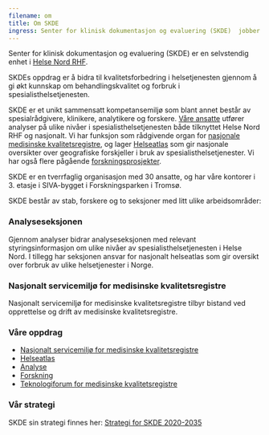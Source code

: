 ```yaml
---
filename: om
title: Om SKDE
ingress: Senter for klinisk dokumentasjon og evaluering (SKDE)  jobber med å synliggjøre geografiske ulikheter i spesialisthelsetjenesten. Målet er å bidra til likeverdige helsetjenester av god kvalitet uansett hvor pasientene bor.
---
```


Senter for klinisk dokumentasjon og evaluering (SKDE) er en selvstendig enhet i [Helse Nord RHF](https://helse-nord.no).

SKDEs oppdrag er å bidra til kvalitetsforbedring i helsetjenesten gjennom å gi økt kunnskap om behandlingskvalitet og forbruk i spesialisthelsetjenesten.

SKDE er et unikt sammensatt kompetansemiljø som blant annet består av spesialrådgivere, klinikere, analytikere og forskere. [Våre ansatte](/medarbeidere) utfører analyser på ulike nivåer i spesialisthelsetjenesten både tilknyttet Helse Nord RHF og nasjonalt. Vi har funksjon som rådgivende organ for [nasjonale medisinske kvalitetsregistre](https://www.kvalitetsregistre.no/), og lager [Helseatlas](https://helseatlas.no/) som gir nasjonale oversikter over geografiske forskjeller i bruk av spesialisthelsetjenester. Vi har også flere pågående [forskningsprosjekter](/forskning).

SKDE er en tverrfaglig organisasjon med 30 ansatte, og har våre kontorer i 3. ​etasje i SIVA-bygget i Forskningsparken i Tromsø.

SKDE består av stab, forskere og to seksjoner med litt ulike arbeidsområder:

### Analyseseksjonen

Gjennom analyser bidrar analyseseksjonen med relevant styringsinformasjon om ulike nivåer av spesialisthelsetjenesten i Helse Nord. I tillegg har seksjonen ansvar for nasjonalt helseatlas som gir oversikt over forbruk av ulike helsetjenester i Norge.

### Nasjonalt servicemiljø for medisinske kvalitetsregistre

Nasjonalt servicemiljø for medisinske kvalitetsregistre tilbyr bistand ved opprettelse og drift av medisinske kvalitetsregistre.

### Våre oppdrag

- [Nasjonalt servicemiljø for medisinske kvalitetsregistre](https://www.kvalitetsregistre.no/)
- [Helseatlas](https://helseatlas.no/)
- [Analyse](/analyseseksjonen)
- [Forskning](/forskning)
- [Teknologiforum for medisinske kvalitetsregistre](https://www.kvalitetsregistre.no/teknologiforum-medisinske-kvalitetsregistre)

### Vår strategi

SKDE sin strategi finnes her: [Strategi for SKDE 2020-2035](/dokumenter/Strategi%20for%20SKDE%202020-2035.pdf)
